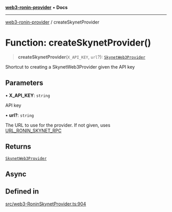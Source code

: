 [**web3-ronin-provider**](../README.md) • **Docs**

***

[web3-ronin-provider](../globals.md) / createSkynetProvider

# Function: createSkynetProvider()

> **createSkynetProvider**(`X_API_KEY`, `url`?): [`SkynetWeb3Provider`](../classes/SkynetWeb3Provider.md)

Shortcut to creating a SkynetWeb3Provider given the API key

## Parameters

• **X\_API\_KEY**: `string`

API key

• **url?**: `string`

The URL to use for the provider. If not given, uses [URL_RONIN_SKYNET_RPC](../variables/URL_RONIN_SKYNET_RPC.md)

## Returns

[`SkynetWeb3Provider`](../classes/SkynetWeb3Provider.md)

## Async

## Defined in

[src/web3-RoninSkynetProvider.ts:904](https://github.com/chuacw/web3-ronin-provider/blob/74865f4cc367fda569b2ea12b7ca079db4fcf0a2/src/web3-RoninSkynetProvider.ts#L904)
